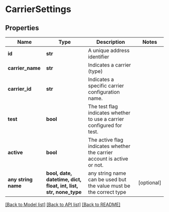# CarrierSettings


## Properties
Name | Type | Description | Notes
------------ | ------------- | ------------- | -------------
**id** | **str** | A unique address identifier | 
**carrier_name** | **str** | Indicates a carrier (type) | 
**carrier_id** | **str** | Indicates a specific carrier configuration name. | 
**test** | **bool** |  The test flag indicates whether to use a carrier configured for test.  | 
**active** | **bool** |  The active flag indicates whether the carrier account is active or not.  | 
**any string name** | **bool, date, datetime, dict, float, int, list, str, none_type** | any string name can be used but the value must be the correct type | [optional]

[[Back to Model list]](../README.md#documentation-for-models) [[Back to API list]](../README.md#documentation-for-api-endpoints) [[Back to README]](../README.md)


